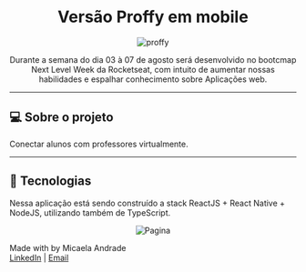 <h1 align="center">
<br>
Versão Proffy em mobile
</h1>

<div align="center" >
  <img src="https://user-images.githubusercontent.com/53954022/89295816-e878d600-d637-11ea-8377-349683a42605.png" alt="proffy">
</div>


<p align="center">
  Durante a semana do dia 03 à 07 de agosto será desenvolvido no bootcmap Next Level Week da Rocketseat, com intuito de aumentar nossas habilidades e espalhar conhecimento sobre Aplicações web.
</p>
<hr />


## 💻  Sobre o projeto 
Conectar alunos com professores virtualmente.

<hr />

## 🚀 Tecnologias 

Nessa aplicação está sendo  construído a stack ReactJS + React Native + NodeJS, utilizando também de TypeScript.

<div align="center" >
  <img src="https://user-images.githubusercontent.com/53954022/89295880-034b4a80-d638-11ea-95bf-4a29ac64d18e.jpg" alt="Pagina">
</div>

Made with by Micaela Andrade </br>
[LinkedIn](https://www.linkedin.com/in/micaela-andrade-a9a17a64/) | [Email](mailto:micaela.andrade@outlook.com)
